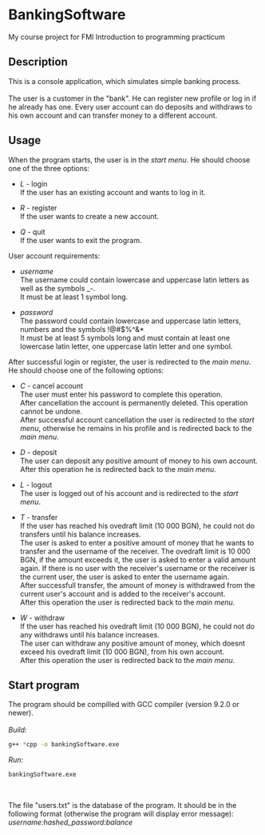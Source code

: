 # BankingSoftware
My course project for FMI Introduction to programming practicum

## Description
This is a console application, which simulates simple banking process. <br />
<br />
The user is a customer in the "bank". He can register new profile or log in if he already has one. Every user account can do deposits and withdraws to his own account and can transfer money to a different account.

## Usage
When the program starts, the user is in the _start menu_. He should choose one of the three options:
* _L_ - login <br />
If the user has an existing account and wants to log in it.

* _R_ - register <br />
If the user wants to create a new account.

* _Q_ - quit <br />
If the user wants to exit the program.

User account requirements:
* _username_ <br />
 The username could contain lowercase and uppercase latin letters as well as the symbols _-. <br />
 It must be at least 1 symbol long.

* _password_ <br />
The password could contain lowercase and uppercase latin letters, numbers and the symbols !@#$%^&* <br />
It must be at least 5 symbols long and must contain at least one lowercase latin letter, one uppercase latin letter and one symbol.

After successful login or register, the user is redirected to the _main menu_. He should choose one of the following options:
* _C_ - cancel account <br />
The user must enter his password to complete this operation. <br />
After cancellation the account is permanently deleted. This operation cannot be undone. <br />
After successful account cancellation the user is redirected to the _start menu_, otherwise he remains in his profile and is redirected back to the _main menu_.

* _D_ - deposit <br />
The user can deposit any positive amount of money to his own account. <br />
After this operation he is redirected back to the _main menu_.

* _L_ - logout <br />
The user is logged out of his account and is redirected to the _start menu_.

* _T_ - transfer <br />
If the user has reached his ovedraft limit (10 000 BGN), he could not do transfers until his balance increases.  <br />
The user is asked to enter a positive amount of money that he wants to transfer and the username of the receiver. The ovedraft limit is 10 000 BGN, if the amount exceeds it, the user is asked to enter a valid amount again. If there is no user with the receiver's username or the receiver is the current user, the user is asked to enter the username again. <br />
After successfull transfer, the amount of money is withdrawed from the current user's account and is added to the receiver's account. <br />
After this operation the user is redirected back to the _main menu_.

* _W_ - withdraw <br />
If the user has reached his ovedraft limit (10 000 BGN), he could not do any withdraws until his balance increases.  <br />
The user can withdraw any positive amount of money, which doesnt exceed his ovedraft limit (10 000 BGN), from his own account. <br />
After this operation the user is redirected back to the _main menu_.

## Start program
The program should be compilled with GCC compiler (version 9.2.0 or newer). <br />
<br />
_Build:_ 
```bash
g++ *cpp -o bankingSoftware.exe
```
_Run:_ 
```bash
bankingSoftware.exe
```
<br />
 
The file "users.txt" is the database of the program. It should be in the following format (otherwise the program will display error message): <br />
_username:hashed_password:balance_
